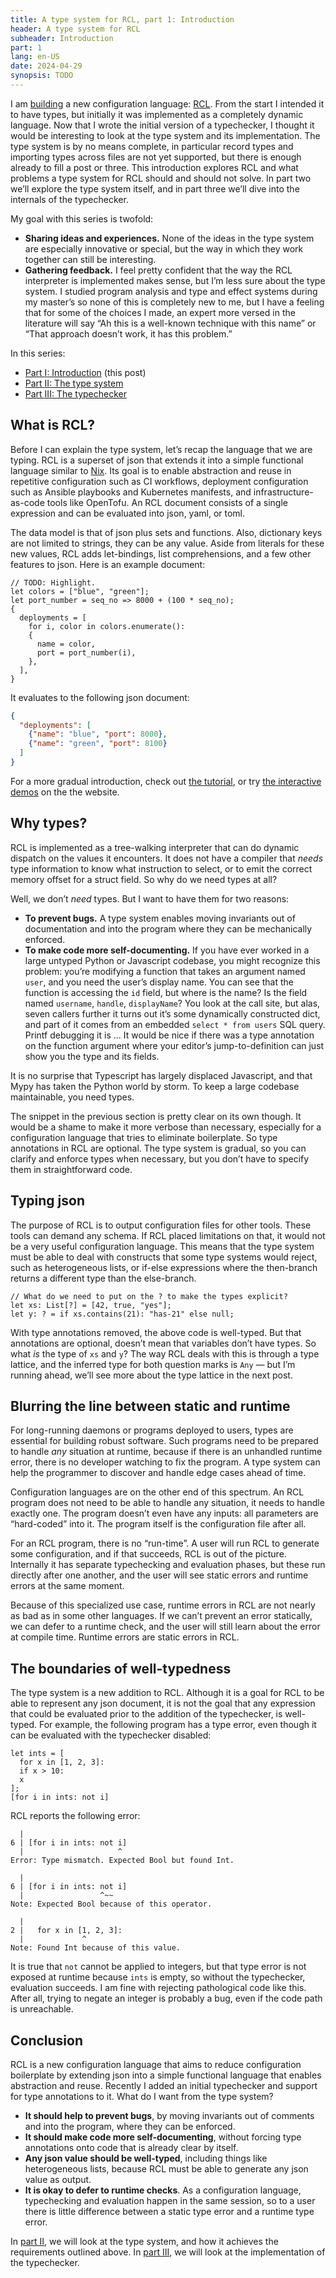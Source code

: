 ```yaml
---
title: A type system for RCL, part 1: Introduction
header: A type system for RCL
subheader: Introduction
part: 1
lang: en-US
date: 2024-04-29
synopsis: TODO
---
```


<span class="run-in">I am [building][rcl-intro]</span> a new configuration language:
[RCL][rcl-lang].
From the start I intended it to have types,
but initially it was implemented as a completely dynamic language.
Now that I wrote the initial version of a typechecker,
I thought it would be interesting to look at the type system and its implementation.
The type system is by no means complete,
in particular record types
and importing types across files are not yet supported,
but there is enough already to fill a post or three.
This introduction explores RCL
and what problems a type system for RCL should and should not solve.
In part two we’ll explore the type system itself,
and in part three we’ll dive into the internals of the typechecker.

[rcl-intro]: /2024/a-reasonable-configuration-language
[rcl-lang]:  https://rcl-lang.org/

My goal with this series is twofold:

 * **Sharing ideas and experiences.**
   None of the ideas in the type system are especially innovative or special,
   but the way in which they work together can still be interesting.
 * **Gathering feedback.**
   I feel pretty confident that the way the RCL interpreter is implemented makes sense,
   but I’m less sure about the type system.
   I studied program analysis and type and effect systems during my master’s
   so none of this is completely new to me,
   but I have a feeling that for some of the choices I made,
   an expert more versed in the literature will say
   “Ah this is a well-known technique with this name”
   or “That approach doesn’t work, it has this problem.”

In this series:

 * [Part <abbr>I</abbr>: Introduction][part1] (this post)
 * [Part <abbr>II</abbr>: The type system][part2]
 * [Part <abbr>III</abbr>: The typechecker][part3]

## What is RCL?

Before I can explain the type system,
let’s recap the language that we are typing.
R<!-- -->C<!-- -->L is a superset of json
that extends it into a simple functional language similar to [Nix][nix-lang].
Its goal is to enable abstraction and reuse in repetitive configuration
such as CI workflows,
deployment configuration such as Ansible playbooks and Kubernetes manifests,
and infrastructure-as-code tools like OpenTofu.
An RCL document consists of a single expression
and can be evaluated into json, yaml, or toml.

[nix-lang]: https://nixos.org/manual/nix/stable/language/index.html

The data model is that of json plus sets and functions.
Also, dictionary keys are not limited to strings,
they can be any value.
Aside from literals for these new values,
RCL adds let-bindings, list comprehensions, and a few other features to json.
Here is an example document:

```rcl
// TODO: Highlight.
let colors = ["blue", "green"];
let port_number = seq_no => 8000 + (100 * seq_no);
{
  deployments = [
    for i, color in colors.enumerate():
    {
      name = color,
      port = port_number(i),
    },
  ],
}
```

It evaluates to the following json document:

```json
{
  "deployments": [
    {"name": "blue", "port": 8000},
    {"name": "green", "port": 8100}
  ]
}
```

For a more gradual introduction,
check out [the tutorial][tutorial],
or try [the interactive demos][demo] on the the website.

[tutorial]: https://docs.ruuda.nl/rcl/tutorial/
[demo]:     https://rcl-lang.org/#try-it-yourself

## Why types?

R<!---->C<!---->L is implemented as a tree-walking interpreter
that can do dynamic dispatch on the values it encounters.
It does not have a compiler that _needs_ type information
to know what instruction to select,
or to emit the correct memory offset for a struct field.
So why do we need types at all?

Well, we don’t _need_ types.
But I want to have them for two reasons:

 * **To prevent bugs.**
   A type system enables moving invariants out of documentation
   and into the program where they can be mechanically enforced.
 * **To make code more self-documenting.**
   If you have ever worked in a large untyped Python or Javascript codebase,
   you might recognize this problem:
   you’re modifying a function that takes an argument named `user`,
   and you need the user’s display name.
   You can see that the function is accessing the `id` field,
   but where is the name?
   Is the field named `username`, `handle`, `displayName`?
   You look at the call site, but alas,
   seven callers further it turns out it’s some dynamically constructed dict,
   and part of it comes from an embedded `select * from users` SQL query.
   Printf debugging it is ...
   It would be nice if there was a type annotation on the function argument
   where your editor’s jump-to-definition can just show you the type and its fields.

It is no surprise that Typescript has largely displaced Javascript,
and that Mypy has taken the Python world by storm.
To keep a large codebase maintainable,
you need types.

The snippet in the previous section is pretty clear on its own though.
It would be a shame to make it more verbose than necessary,
especially for a configuration language that tries to eliminate boilerplate.
So type annotations in RCL are optional.
The type system is gradual,
so you can clarify and enforce types when necessary,
but you don’t have to specify them in straightforward code.

## Typing json

The purpose of RCL is to output configuration files for other tools.
These tools can demand any schema.
If RCL placed limitations on that,
it would not be a very useful configuration language.
This means that the type system must be able to deal with
constructs that some type systems would reject,
such as heterogeneous lists,
or if-else expressions where the then-branch
returns a different type than the else-branch.

```rcl
// What do we need to put on the ? to make the types explicit?
let xs: List[?] = [42, true, "yes"];
let y: ? = if xs.contains(21): "has-21" else null;
```

With type annotations removed, the above code is well-typed.
But that annotations are optional,
doesn’t mean that variables don’t have types.
So what _is_ the type of `xs` and `y`?
The way RCL deals with this is through a type lattice,
and the inferred type for both question marks is `Any`
— but I’m running ahead,
we’ll see more about the type lattice in the next post.

## Blurring the line between static and runtime

For long-running daemons or programs deployed to users,
types are essential for building robust software.
Such programs need to be prepared to handle _any_ situation at runtime,
because if there is an unhandled runtime error,
there is no developer watching to fix the program.
A type system can help the programmer
to discover and handle edge cases ahead of time.

Configuration languages are on the other end of this spectrum.
An RCL program does not need to be able to handle any situation,
it needs to handle exactly one.
The program doesn’t even have any inputs:
all parameters are “hard-coded” into it.
The program itself is the configuration file after all.

For an RCL program, there is no “run-time”.
A user will run RCL to generate some configuration,
and if that succeeds,
RCL is out of the picture.
Internally it has separate typechecking and evaluation phases,
but these run directly after one another,
and the user will see static errors and runtime errors at the same moment.

Because of this specialized use case,
runtime errors in RCL are not nearly as bad as in some other languages.
If we can’t prevent an error statically,
we can defer to a runtime check,
and the user will still learn about the error at compile time.
Runtime errors are static errors in RCL.

<!-- (A bit like how [Haskell is a dynamically typed, interpreted language][typing-interview].) -->

[typing-interview]: https://aphyr.com/posts/342-typing-the-technical-interview

## The boundaries of well-typedness

The type system is a new addition to RCL.
Although it is a goal for RCL to be able to represent any json document,
it is not the goal that any expression
that could be evaluated prior to the addition of the typechecker,
is well-typed.
For example,
the following program has a type error,
even though it can be evaluated with the typechecker disabled:

```rcl
let ints = [
  for x in [1, 2, 3]:
  if x > 10:
  x
];
[for i in ints: not i]
```

R<!---->C<!---->L reports the following error:

```
  |
6 | [for i in ints: not i]
  |                     ^
Error: Type mismatch. Expected Bool but found Int.

  |
6 | [for i in ints: not i]
  |                 ^~~
Note: Expected Bool because of this operator.

  |
2 |   for x in [1, 2, 3]:
  |             ^
Note: Found Int because of this value.
```

It is true that `not` cannot be applied to integers,
but that type error is not exposed at runtime because `ints` is empty,
so without the typechecker,
evaluation succeeds.
I am fine with rejecting pathological code like this.
After all,
trying to negate an integer is probably a bug,
even if the code path is unreachable.

## Conclusion

R<!---->C<!---->L is a new configuration language
that aims to reduce configuration boilerplate
by extending json into a simple functional language
that enables abstraction and reuse.
Recently I added an initial typechecker
and support for type annotations to it.
What do I want from the type system?

 * **It should help to prevent bugs**,
   by moving invariants out of comments and into the program,
   where they can be enforced.
 * **It should make code more self-documenting**,
   without forcing type annotations onto code that is already clear by itself.
 * **Any json value should be well-typed**,
   including things like heterogeneous lists,
   because RCL must be able to generate any json value as output.
 * **It is okay to defer to runtime checks**.
   As a configuration language,
   typechecking and evaluation happen in the same session,
   so to a user there is little difference
   between a static type error and a runtime type error.

In [part II][part2],
we will look at the type system,
and how it achieves the requirements outlined above.
In [part III][part3],
we will look at the implementation of the typechecker.

[part1]: /2024/a-type-system-for-rcl-part-1-introduction
[part2]: /2024/a-type-system-for-rcl-part-2-the-type-system
[part3]: /2024/a-type-system-for-rcl-part-3-the-typechecker
